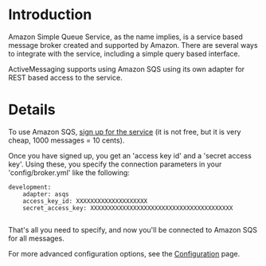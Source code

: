 # Introduction #

Amazon Simple Queue Service, as the name implies, is a service based message broker created and supported by Amazon.  There are several ways to integrate with the service, including a simple query based interface.

ActiveMessaging supports using Amazon SQS using its own adapter for REST based access to the service.

# Details #

To use Amazon SQS, [sign up for the service](http://www.amazon.com/Simple-Queue-Service-home-page/b?ie=UTF8&node=13584001) (it is not free, but it is very cheap, 1000 messages = 10 cents).

Once you have signed up, you get an 'access key id' and a 'secret access key'.  Using these, you specify the connection parameters in your 'config/broker.yml' like the following:

```
development:
    adapter: asqs
    access_key_id: XXXXXXXXXXXXXXXXXXXX
    secret_access_key: XXXXXXXXXXXXXXXXXXXXXXXXXXXXXXXXXXXXXXXX
    
```

That's all you need to specify, and now you'll be connected to Amazon SQS for all messages.


For more advanced configuration options, see the [Configuration](Configuration.md) page.